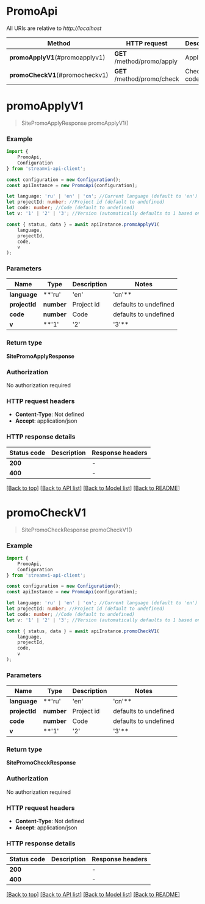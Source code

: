 # PromoApi

All URIs are relative to *http://localhost*

|Method | HTTP request | Description|
|------------- | ------------- | -------------|
|**promoApplyV1**(#promoapplyv1) | **GET** /method/promo/apply | Apply code|
|**promoCheckV1**(#promocheckv1) | **GET** /method/promo/check | Check code|

# **promoApplyV1**
> SitePromoApplyResponse promoApplyV1()


### Example

```typescript
import {
    PromoApi,
    Configuration
} from 'streamvi-api-client';

const configuration = new Configuration();
const apiInstance = new PromoApi(configuration);

let language: 'ru' | 'en' | 'cn'; //Current language (default to 'en')
let projectId: number; //Project id (default to undefined)
let code: number; //Code (default to undefined)
let v: '1' | '2' | '3'; //Version (automatically defaults to 1 based on method version, can be overridden) (optional) (default to '1')

const { status, data } = await apiInstance.promoApplyV1(
    language,
    projectId,
    code,
    v
);
```

### Parameters

|Name | Type | Description  | Notes|
|------------- | ------------- | ------------- | -------------|
| **language** | **'ru' | 'en' | 'cn'** | Current language | defaults to 'en'|
| **projectId** | **number** | Project id | defaults to undefined|
| **code** | **number** | Code | defaults to undefined|
| **v** | **'1' | '2' | '3'** | Version (automatically defaults to 1 based on method version, can be overridden) | (optional) defaults to '1'|


### Return type

**SitePromoApplyResponse**

### Authorization

No authorization required

### HTTP request headers

 - **Content-Type**: Not defined
 - **Accept**: application/json


### HTTP response details
| Status code | Description | Response headers |
|-------------|-------------|------------------|
|**200** |  |  -  |
|**400** |  |  -  |

[[Back to top]](#) [[Back to API list]](../README.md#documentation-for-api-endpoints) [[Back to Model list]](../README.md#documentation-for-models) [[Back to README]](../README.md)

# **promoCheckV1**
> SitePromoCheckResponse promoCheckV1()


### Example

```typescript
import {
    PromoApi,
    Configuration
} from 'streamvi-api-client';

const configuration = new Configuration();
const apiInstance = new PromoApi(configuration);

let language: 'ru' | 'en' | 'cn'; //Current language (default to 'en')
let projectId: number; //Project id (default to undefined)
let code: number; //Code (default to undefined)
let v: '1' | '2' | '3'; //Version (automatically defaults to 1 based on method version, can be overridden) (optional) (default to '1')

const { status, data } = await apiInstance.promoCheckV1(
    language,
    projectId,
    code,
    v
);
```

### Parameters

|Name | Type | Description  | Notes|
|------------- | ------------- | ------------- | -------------|
| **language** | **'ru' | 'en' | 'cn'** | Current language | defaults to 'en'|
| **projectId** | **number** | Project id | defaults to undefined|
| **code** | **number** | Code | defaults to undefined|
| **v** | **'1' | '2' | '3'** | Version (automatically defaults to 1 based on method version, can be overridden) | (optional) defaults to '1'|


### Return type

**SitePromoCheckResponse**

### Authorization

No authorization required

### HTTP request headers

 - **Content-Type**: Not defined
 - **Accept**: application/json


### HTTP response details
| Status code | Description | Response headers |
|-------------|-------------|------------------|
|**200** |  |  -  |
|**400** |  |  -  |

[[Back to top]](#) [[Back to API list]](../README.md#documentation-for-api-endpoints) [[Back to Model list]](../README.md#documentation-for-models) [[Back to README]](../README.md)

